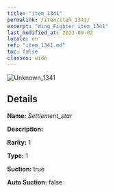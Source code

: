 ```yaml
---
title: "item_1341"
permalink: /item/item_1341/
excerpt: "Wing Fighter item_1341"
last_modified_at: 2023-09-02
locale: en
ref: "item_1341.md"
toc: false
classes: wide
---
```



 ![Unknown_1341](/images/item/Settlement_star_p.png)



## Details

 **Name:** *Settlement_star* 

 **Description:** 

 **Rarity:** 1 

 **Type:** 1 

 **Suction:** true 

 **Auto Suction:** false 


